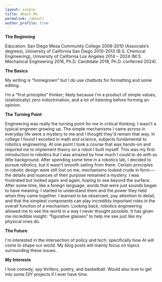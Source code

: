 ```yaml
---
layout: single
title: About Me
permalink: /about/
author_profile: true
---
```




**The Beginning**

<!--A would-be graduate of high school in 2001, but that didn’t happen (no high school diploma, no GED). Took some time to find myself. 
Ended up at San Diego Mesa Community College 2008-2010 (a bunch of Associate’s degrees), University of California San Diego 2010-2013 
(B.S. Chemical Engineering), University of California Los Angeles 2014 – present (M.S. Mechanical Engineering 2016, Ph.D. Candidate 2018).-->

Education: San Diego Mesa Community College 2008-2010 (Associate’s degrees), University of California San Diego 2010-2013 
(B.S. Chemical Engineering), University of California Los Angeles 2014 – 2024 (M.S. Mechanical Engineering 2016, Ph.D. Candidate 2018, Ph.D. conferred 2024).


**The Basics**

My writing is “homegrown” but I do use chatbots for formatting and some editing. 

I’m a “first principles” thinker; likely because I'm a product of simple values, (statistically) zero indoctrination, and a lot of listening before forming an opinion.  

**The Turning Point**

Engineering was really the turning point for me in critical thinking. I wasn’t a typical engineer growing up. The simple mechanisms I came 
across in everyday life were a mystery to me and I thought they'd remain that way. In college I found I excelled in math and science,
subjects fundamental to robotics engineering. At one point I took a course that was hands-on and required me to implement theory on a robot I built myself. 
This was my first introduction to robotics but I was amazed by how much I could to do with so little background. After spending some time in a robotics lab, I decided to pursue robotics,
but it wasn’t smooth sailing from there. Certain principles in robotic design were still lost on me, mechanisms looked crude in form---the details 
and nuances of their purpose remained a mystery. I was frustrated but looked again and again, hoping to see beyond the surface. After some time, like a foreign language,
words that were just sounds began to have meaning. I started to understand them and the power they held when they came together. I learned to be observant, pay attention to detail, 
and that the simplest components can play incredibly important roles in the overall function of a mechanism. Looking back, robotics engineering allowed me to see the world in a way I never thought possible. It has given me incredible insight: 
“figurative glasses” to help me see just like my physical ones do.

**The Future**

<!--The transparency with respect to my background has the purpose of relating my unique value proposition and nothing more. In my life there are many things I’ve come across 
that I’ve been dissatisfied with, and others I may be apathetic or indifferent towards. It is with these unique perspectives that together we may serve as many people as possible. -->

I'm interested in the intersection of policy and tech; specifically how AI will come to shape our world. My blog posts will mainly focus on topics surrounding these issues.

**My Interests**

I love comedy, spy thrillers, poetry, and basketball. Would also love to get into some DIY projects if I ever have time.